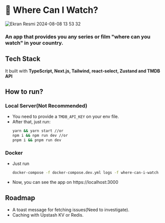 # 🍿 Where Can I Watch?
![Ekran Resmi 2024-08-08 13 53 32](https://github.com/user-attachments/assets/f72ebb31-59c4-4dc4-b026-1865e8bec880)
### An app that provides you any series or film "where can you watch" in your country.


## Tech Stack
It built with **TypeScript, Next.js, Tailwind, react-select, Zustand and TMDB API**

## How to run?

### Local Server(Not Recommended)
- You need to provide a `TMDB_API_KEY` on your env file.
- After that, just run:
	 ```sh
	 yarn && yarn start //or
	 npm i && npm run dev //or
	 pnpm i && pnpm run dev 
	 ```
 
### Docker
- Just run 
	```sh
	docker-compose -f docker-compose.dev.yml logs -f where-can-i-watch
	```
- Now, you can see the app on https://localhost:3000

## Roadmap
- A toast message for fetching issues(Need to investigate).
- Caching with Upstash KV or Redis.
